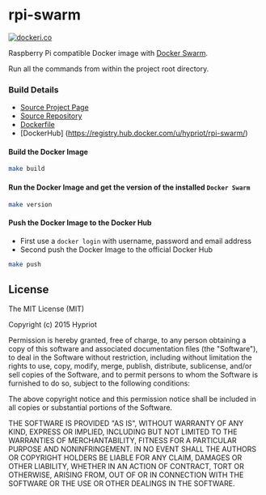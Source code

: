 # rpi-swarm

[![dockeri.co](http://dockeri.co/image/hypriot/rpi-swarm)](https://registry.hub.docker.com/u/hypriot/rpi-swarm/)

Raspberry Pi compatible Docker image with [Docker Swarm](https://github.com/docker/swarm).

Run all the commands from within the project root directory.

### Build Details
- [Source Project Page](https://github.com/hypriot)
- [Source Repository](https://github.com/hypriot/rpi-swarm)
- [Dockerfile](https://github.com/hypriot/rpi-swarm/blob/master/Dockerfile)
- [DockerHub] (https://registry.hub.docker.com/u/hypriot/rpi-swarm/)


#### Build the Docker Image
```bash
make build
```

#### Run the Docker Image and get the version of the installed `Docker Swarm`
```bash
make version
```

#### Push the Docker Image to the Docker Hub
* First use a `docker login` with username, password and email address
* Second push the Docker Image to the official Docker Hub

```bash
make push
```

## License

The MIT License (MIT)

Copyright (c) 2015 Hypriot

Permission is hereby granted, free of charge, to any person obtaining a copy
of this software and associated documentation files (the "Software"), to deal
in the Software without restriction, including without limitation the rights
to use, copy, modify, merge, publish, distribute, sublicense, and/or sell
copies of the Software, and to permit persons to whom the Software is
furnished to do so, subject to the following conditions:

The above copyright notice and this permission notice shall be included in all
copies or substantial portions of the Software.

THE SOFTWARE IS PROVIDED "AS IS", WITHOUT WARRANTY OF ANY KIND, EXPRESS OR
IMPLIED, INCLUDING BUT NOT LIMITED TO THE WARRANTIES OF MERCHANTABILITY,
FITNESS FOR A PARTICULAR PURPOSE AND NONINFRINGEMENT. IN NO EVENT SHALL THE
AUTHORS OR COPYRIGHT HOLDERS BE LIABLE FOR ANY CLAIM, DAMAGES OR OTHER
LIABILITY, WHETHER IN AN ACTION OF CONTRACT, TORT OR OTHERWISE, ARISING FROM,
OUT OF OR IN CONNECTION WITH THE SOFTWARE OR THE USE OR OTHER DEALINGS IN THE
SOFTWARE.


